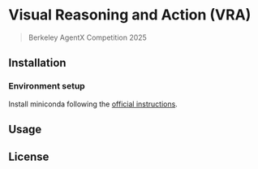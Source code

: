 # Visual Reasoning and Action (VRA)
> Berkeley AgentX Competition 2025

## Installation

### Environment setup

Install miniconda following the [official instructions](https://www.anaconda.com/docs/getting-started/miniconda/install#quickstart-install-instructions).



## Usage

## License